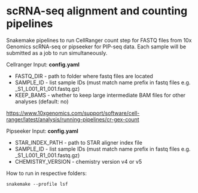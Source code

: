 # scRNA-seq alignment and counting pipelines
Snakemake pipelines to run CellRanger count step for FASTQ files from 10x Genomics scRNA-seq or pipseeker for PIP-seq data. Each sample will be submitted as a job to run simultaneously.

Cellranger Input:
**config.yaml**
* FASTQ_DIR - path to folder where fastq files are located
* SAMPLE_ID - list sample IDs (must match name prefix in fastq files e.g. <sample1>_S1_L001_R1_001.fastq.gz)
* KEEP_BAMS - whether to keep large intermediate BAM files for other analyses (default: no)

https://www.10xgenomics.com/support/software/cell-ranger/latest/analysis/running-pipelines/cr-gex-count

Pipseeker Input:
**config.yaml**
* STAR_INDEX_PATH - path to STAR aligner index file
* SAMPLE_ID - list sample IDs (must match name prefix in fastq files e.g. <sample1>_S1_L001_R1_001.fastq.gz)
* CHEMISTRY_VERSION - chemistry version v4 or v5

How to run in respective folders:

```snakemake --profile lsf```
